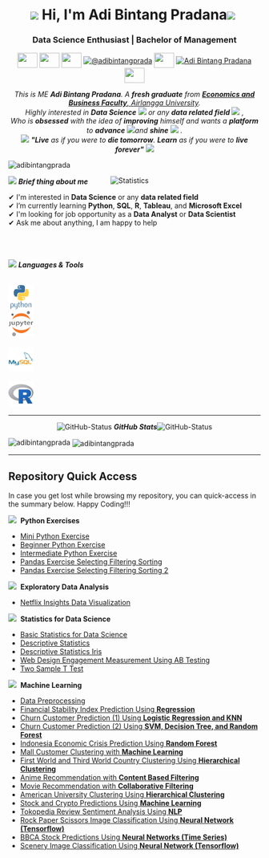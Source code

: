 <h1 align="center"><img src="https://media.giphy.com/media/ObNTw8Uzwy6KQ/giphy.gif" width="30px">&nbsp;Hi, I'm Adi Bintang Pradana<img src="https://media.giphy.com/media/ObNTw8Uzwy6KQ/giphy.gif" width="30px">&nbsp;</h1>
<h3 align="center">Data Science Enthusiast | Bachelor of Management</h3>
<p align="center">
<a href="https://www.linkedin.com/in/adibintangpradana/" target="blank"><img align="center" src="https://cdn.jsdelivr.net/npm/simple-icons@3.0.1/icons/linkedin.svg" height="30" width="40" /></a>
<a href="https://www.kaggle.com/adibintangpradana" target="blank"><img align="center" src="https://cdn.jsdelivr.net/npm/simple-icons@3.0.1/icons/kaggle.svg" height="30" width="40" /></a>
<a href="https://public.tableau.com/profile/adi.bintang.pradana#!/" target="blank"><img align="center" src="https://cdn.jsdelivr.net/npm/simple-icons@3.0.1/icons/tableau.svg" height="30" width="40" /></a>
<a href="https://www.hackerrank.com/adibintangprada" target="blank"><img align="center" src="https://cdn.jsdelivr.net/npm/simple-icons@3.0.1/icons/hackerrank.svg" alt="@adibintangprada" height="30" width="40" /></a>
<a href = "mailto: adibintangprada@gmail.com"><img align="center" src="https://simpleicons.org/icons/gmail.svg" height="30" width="40" /></a>
<a href="https://www.facebook.com/adibintangprada/" target="blank"><img align="center" src="https://cdn.jsdelivr.net/npm/simple-icons@3.0.1/icons/facebook.svg" alt="Adi Bintang Pradana" height="30" width="40" /></a>
<a href="https://www.instagram.com/adibintangpr/" target="blank"><img align="center" src="https://cdn.jsdelivr.net/npm/simple-icons@3.0.1/icons/instagram.svg" height="30" width="40" /></a>
</p>
</p>


<p align="center">
  <em>
    This is ME <b>Adi Bintang Pradana</b>. A <b>fresh graduate</b> from <a href="https://feb.unair.ac.id/"> <b>Economics and Business Faculty</b>, Airlangga University</a>. <br>
    Highly interested in <b>Data Science</b> <img src="https://media.giphy.com/media/MXoyvLVaXqYbi6KUhu/giphy.gif" width="36px"> or any <b>data related field</b>&nbsp;<img src="https://media.giphy.com/media/jUQHpQ3UjFBfRlQekP/giphy.gif" width="36px">&nbsp,<br>Who is <b>obsessed</b>
    with the idea of <b>improving</b> himself and wants a <b>platform</b> to 
    <b>advance</b> <img src="https://media.giphy.com/media/Y3qee7w5H3ViGGBImG/giphy.gif" width="35px">and 
    <b>shine</b> <img src="https://media.giphy.com/media/BWnLlboKqLkrgak92N/giphy.gif" width="35px">&nbsp.
  </em> 
  <br>
  <img src="https://media.giphy.com/media/OPdMI5ZpUdKDu/giphy.gif" width="50" /> <i><b>"Live</b> as if you were to <b>die tomorrow</b>. <b>Learn</b> as if you were to <b>live forever"</b></i> <img src="https://media.giphy.com/media/OPdMI5ZpUdKDu/giphy.gif" width="50" />
</p>

<p align="left"> <img src="https://komarev.com/ghpvc/?username=adibintangprada&label=Profile%20views&color=0e75b6&style=flat" alt="adibintangprada" /> </p>
<img align="right" width="300px" alt="Statistics" src="https://media.giphy.com/media/jps5mZxgcSh7milovx/giphy.gif" />

<img src="https://media.giphy.com/media/ObNTw8Uzwy6KQ/giphy.gif" width="30px">&nbsp;***Brief thing about me***

✔ I'm interested in **Data Science** or any **data related field**<br>
✔ I’m currently learning **Python**, **SQL**, **R**, **Tableau**, and **Microsoft Excel**<br>
✔ I'm looking for job opportunity as a **Data Analyst** or **Data Scientist**<br>
✔ Ask me about anything, I am happy to help<br><br><br><br>


<img src="https://media.giphy.com/media/a2AIeCFeYFUTMj8scI/giphy.gif" width="30px">&nbsp;***Languages & Tools***
<p align="left">
  
  <code> <img height="50" src="https://github.com/devicons/devicon/blob/master/icons/python/python-original-wordmark.svg"></code> 
  <code> <img height="50" src="https://github.com/devicons/devicon/blob/master/icons/jupyter/jupyter-original-wordmark.svg"> </code>
  <code> <img height="50" src="https://github.com/devicons/devicon/blob/master/icons/mysql/mysql-original-wordmark.svg"> </code>
  <code> <img height="50" src="https://github.com/devicons/devicon/blob/master/icons/r/r-original.svg"> </code>
  <hr>
  <p align="center">
 <img src="https://media.giphy.com/media/uhWLu2lsU0rfLiwYlI/giphy.gif" width="30px" alt="GitHub-Status"/>&nbsp;<i><b>GitHub Stats</b></i><img src="https://media.giphy.com/media/uhWLu2lsU0rfLiwYlI/giphy.gif" width="30px" alt="GitHub-Status"/></p>
<p><img align="left" src="https://github-readme-stats.vercel.app/api/top-langs?username=adibintangprada&show_icons=true&locale=en&layout=compact" alt="adibintangprada" /></p>

<p>&nbsp;<img align="center" src="https://github-readme-stats.vercel.app/api?username=adibintangprada&show_icons=true&locale=en" alt="adibintangprada" width="410" /></p>

<hr>

## Repository Quick Access
In case you get lost while browsing my repository, you can quick-access in the summary below. Happy Coding!!!

<img src="https://media.giphy.com/media/LYBMuRwH3JkhdmLbGE/giphy.gif" width="30px">&nbsp; **Python Exercises**
* [Mini Python Exercise](https://github.com/adibintangprada/Mini_Python_Exercise)
* [Beginner Python Exercise](https://github.com/adibintangprada/Beginner_Python_Exercise)
* [Intermediate Python Exercise](https://github.com/adibintangprada/Intermediate_Python_Exercise)
* [Pandas Exercise Selecting Filtering Sorting](https://github.com/adibintangprada/Pandas_Exercise_Selecting_Filtering_Sorting)
* [Pandas Exercise Selecting Filtering Sorting 2](https://github.com/adibintangprada/Pandas_Exercise_Selecting_Filtering_Sorting_2)

<img src="https://media.giphy.com/media/Q5vKMeDtLzYvFxQhTH/giphy.gif" width="30px">&nbsp; **Exploratory Data Analysis**
* [Netflix Insights Data Visualization](https://github.com/adibintangprada/Netflix_Insights_Data_Visualization)

<img src="https://media.giphy.com/media/PmdWKodlTy9dKJccrJ/giphy.gif" width="30px">&nbsp; **Statistics for Data Science**
* [Basic Statistics for Data Science](https://github.com/adibintangprada/Basic_Statistics_for_Data_Science)
* [Descriptive Statistics](https://github.com/adibintangprada/Descriptive_Statistics)
* [Descriptive Statistics Iris](https://github.com/adibintangprada/Desciptive_Statistics_Iris)
* [Web Design Engagement Measurement Using AB Testing](https://github.com/adibintangprada/AB_Testing)
* [Two Sample T Test](https://github.com/adibintangprada/TwoSampleTTest)

<img src="https://media.giphy.com/media/f7Yl50km2i3Mo3oSe6/giphy.gif" width="30px">&nbsp; **Machine Learning**
* [Data Preprocessing](https://github.com/adibintangprada/Data_Preprocessing)
* [Financial Stability Index Prediction Using <b>Regression</b>](https://github.com/adibintangprada/Financial_Stability_Index_Regression)
* [Churn Customer Prediction (1) Using <b>Logistic Regression and KNN</b>](https://github.com/adibintangprada/Churn_Customer_Prediction_Using_LogReg_KNN)
* [Churn Customer Prediction (2) Using <b>SVM, Decision Tree, and Random Forest</b>](https://github.com/adibintangprada/Churn_Customer_Prediction_Using_SVM_DecisionTree_RandomForest)
* [Indonesia Economic Crisis Prediction Using <b>Random Forest</b>](https://github.com/adibintangprada/Indonesia_Economic_Crisis_Prediction_Using_Random_Forest)
* [Mall Customer Clustering with <b>Machine Learning</b>](https://github.com/adibintangprada/Mall_Customer_Clustering)
* [First World and Third World Country Clustering Using <b>Hierarchical Clustering</b>](https://github.com/adibintangprada/Country_Clustering_Using_Hierarchical_Clustering)
* [Anime Recommendation with <b>Content Based Filtering</b>](https://github.com/adibintangprada/Anime_Recommendation_with_Machine_Learning)
* [Movie Recommendation with <b>Collaborative Filtering</b>](https://github.com/adibintangprada/Movie_Recommendation)
* [American University Clustering Using <b>Hierarchical Clustering</b>](https://github.com/adibintangprada/American_University_Clustering)
* [Stock and Crypto Predictions Using <b>Machine Learning</b>](https://github.com/adibintangprada/Stock_and_Crypto_Predictions_Using_MachineLearning)
* [Tokopedia Review Sentiment Analysis Using <b>NLP</b>](https://github.com/adibintangprada/Tokopedia_Review_Sentiment_Analysis)
* [Rock Paper Scissors Image Classification Using <b>Neural Network (Tensorflow)</b>](https://github.com/adibintangprada/RockPaperScissors_Image_Classification)
* [BBCA Stock Predictions Using <b>Neural Networks (Time Series)</b>](https://github.com/adibintangprada/BBCA_Stock_Predictions)
* [Scenery Image Classification Using <b>Neural Network (Tensorflow)</b>](https://github.com/adibintangprada/Scenery_Image_Classification)
